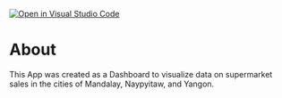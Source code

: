 [![Open in Visual Studio Code](https://classroom.github.com/assets/open-in-vscode-f059dc9a6f8d3a56e377f745f24479a46679e63a5d9fe6f495e02850cd0d8118.svg)](https://classroom.github.com/online_ide?assignment_repo_id=7260676&assignment_repo_type=AssignmentRepo)

# About

This App was created as a Dashboard to visualize data on supermarket sales in the cities of Mandalay, Naypyitaw, and Yangon.
